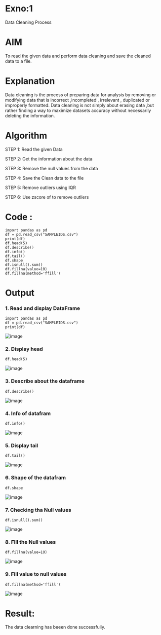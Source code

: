 # Exno:1
Data Cleaning Process

# AIM
To read the given data and perform data cleaning and save the cleaned data to a file.

# Explanation
Data cleaning is the process of preparing data for analysis by removing or modifying data that is incorrect ,incompleted , irrelevant , duplicated or improperly formatted. Data cleaning is not simply about erasing data ,but rather finding a way to maximize datasets accuracy without necessarily deleting the information.

# Algorithm
STEP 1: Read the given Data

STEP 2: Get the information about the data

STEP 3: Remove the null values from the data

STEP 4: Save the Clean data to the file

STEP 5: Remove outliers using IQR

STEP 6: Use zscore of to remove outliers

# Code :
```
import pandas as pd
df = pd.read_csv("SAMPLEIDS.csv")
print(df)
df.head(5)
df.describe()
df.info()
df.tail()
df.shape
df.isnull().sum()
df.fillna(value=10)
df.fillna(method='ffill')

```

# Output
### 1. Read and display DataFrame

```
import pandas as pd
df = pd.read_csv("SAMPLEIDS.csv")
print(df)
```
![image](https://github.com/Ashwinkumar-03/exno1/assets/118663725/98150305-89b4-4f9d-8f8d-e94269d8e8e4)
### 2. Display head

```
df.head(5)
```
![image](https://github.com/Ashwinkumar-03/exno1/assets/118663725/ad2e1d6f-280e-417a-9e48-4e6df855a350)
### 3. Describe about the dataframe  
```
df.describe()
```
![image](https://github.com/Ashwinkumar-03/exno1/assets/118663725/b6663326-b20b-42f7-999b-db4438b79f41)
### 4. Info of datafram
```
df.info()
```
![image](https://github.com/Ashwinkumar-03/exno1/assets/118663725/e2ed3581-ea89-4f9d-ad1b-229b5afd27ca)
### 5. Display tail
```
df.tail()
```
![image](https://github.com/Ashwinkumar-03/exno1/assets/118663725/81a49209-a138-40a9-836e-f2571d6cf4b0)
### 6. Shape of the datafram
```
df.shape
```
![image](https://github.com/Ashwinkumar-03/exno1/assets/118663725/1f64b9b6-76b2-4764-a3f4-e2182c1d2ffc)
### 7. Checking tha Null values
``` 
df.isnull().sum()
```
![image](https://github.com/Ashwinkumar-03/exno1/assets/118663725/2040ff5d-0744-4661-b248-fe62e996c836)
### 8. FIll the Null values
```
df.fillna(value=10)  
```
 ![image](https://github.com/Ashwinkumar-03/exno1/assets/118663725/42f9b342-5b77-479c-97c8-25d0e2d0b162)
### 9. Fill value to null values
```
df.fillna(method='ffill')
```

![image](https://github.com/Ashwinkumar-03/exno1/assets/118663725/1ad10c50-0e75-4660-95bb-e2f9f5f67d80)



# Result:
The data clearning has beeen done successfully.

